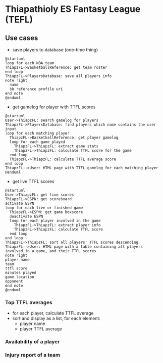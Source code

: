 # Thiapathioly ES Fantasy League (TEFL)

## Use cases

- save players to database (one-time thing)

```plantuml
@startuml
loop for each NBA team
ThiapzFL->BasketballReference: get team roster
end loop
ThiapzFL->PlayersDatabase: save all players info
note right
  name
  bb reference profile uri
end note
@enduml
```

- get gamelog for player with TTFL scores

```plantuml
@startuml
User->ThiapzFL: search gamelog for players 
ThiapzFL->PlayersDatabase: find players which name contains the user input
loop for each matching player
  ThiapzFL->BasketballReference: get player gamelog
  loop for each game played
    ThiapzFL->ThiapzFL: extract game stats
    ThiapzFL->ThiapzFL: calculate TTFL score for the game
  end loop 
  ThiapzFL->ThiapzFL: calculate TTFL average score
end loop
ThiapzFL-->User: HTML page with TTFL gamelog for each matching player
@enduml
```

- get live TTFL scores

```plantuml
@startuml
User->ThiapzFL: get live scores
ThiapzFL->ESPN: get scoreboard
activate ESPN
loop for each live or finished game
  ThiapzFL->ESPN: get game boxscore
  deactivate ESPN
  loop for each player involved in the game
    ThiapzFL->ThiapzFL: extract player info
    ThiapzFL->ThiapzFL: calculate TTFL score
  end loop
end loop
ThiapzFL->ThiapzFL: sort all players' TTFL scores descending
ThiapzFL-->User: HTML page with a table containing all players involved in a game, and their TTFL scores
note right 
player name
team
ttfl score
minutes played
game location
opponent
end note 
@enduml
```

### Top TTFL averages
- for each player, calculate TTFL average
- sort and display as a list, for each element:
    - player name
    - player TTFL average

### Availability of a player

### Injury report of a team